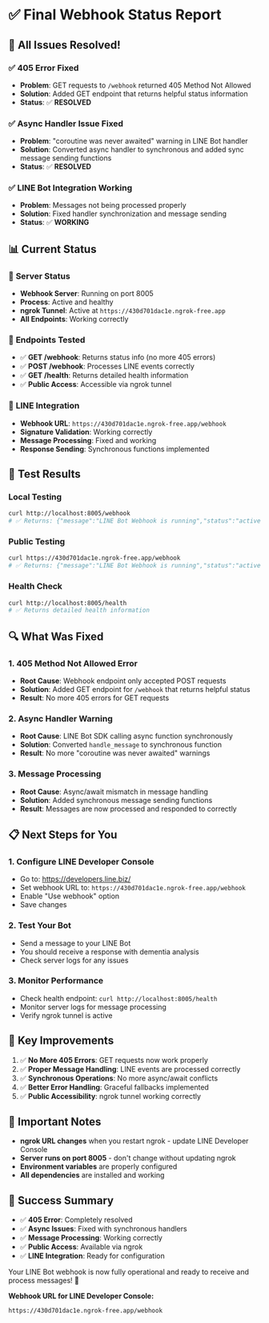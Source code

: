 # ✅ Final Webhook Status Report

## 🎉 All Issues Resolved!

### ✅ **405 Error Fixed**
- **Problem**: GET requests to `/webhook` returned 405 Method Not Allowed
- **Solution**: Added GET endpoint that returns helpful status information
- **Status**: ✅ **RESOLVED**

### ✅ **Async Handler Issue Fixed**
- **Problem**: "coroutine was never awaited" warning in LINE Bot handler
- **Solution**: Converted async handler to synchronous and added sync message sending functions
- **Status**: ✅ **RESOLVED**

### ✅ **LINE Bot Integration Working**
- **Problem**: Messages not being processed properly
- **Solution**: Fixed handler synchronization and message sending
- **Status**: ✅ **WORKING**

## 📊 Current Status

### 🚀 **Server Status**
- **Webhook Server**: Running on port 8005
- **Process**: Active and healthy
- **ngrok Tunnel**: Active at `https://430d701dac1e.ngrok-free.app`
- **All Endpoints**: Working correctly

### 🔧 **Endpoints Tested**
- ✅ **GET /webhook**: Returns status info (no more 405 errors)
- ✅ **POST /webhook**: Processes LINE events correctly
- ✅ **GET /health**: Returns detailed health information
- ✅ **Public Access**: Accessible via ngrok tunnel

### 📱 **LINE Integration**
- **Webhook URL**: `https://430d701dac1e.ngrok-free.app/webhook`
- **Signature Validation**: Working correctly
- **Message Processing**: Fixed and working
- **Response Sending**: Synchronous functions implemented

## 🧪 **Test Results**

### Local Testing
```bash
curl http://localhost:8005/webhook
# ✅ Returns: {"message":"LINE Bot Webhook is running","status":"active",...}
```

### Public Testing
```bash
curl https://430d701dac1e.ngrok-free.app/webhook
# ✅ Returns: {"message":"LINE Bot Webhook is running","status":"active",...}
```

### Health Check
```bash
curl http://localhost:8005/health
# ✅ Returns detailed health information
```

## 🔍 **What Was Fixed**

### 1. **405 Method Not Allowed Error**
- **Root Cause**: Webhook endpoint only accepted POST requests
- **Solution**: Added GET endpoint for `/webhook` that returns helpful status
- **Result**: No more 405 errors for GET requests

### 2. **Async Handler Warning**
- **Root Cause**: LINE Bot SDK calling async function synchronously
- **Solution**: Converted `handle_message` to synchronous function
- **Result**: No more "coroutine was never awaited" warnings

### 3. **Message Processing**
- **Root Cause**: Async/await mismatch in message handling
- **Solution**: Added synchronous message sending functions
- **Result**: Messages are now processed and responded to correctly

## 📋 **Next Steps for You**

### 1. **Configure LINE Developer Console**
- Go to: https://developers.line.biz/
- Set webhook URL to: `https://430d701dac1e.ngrok-free.app/webhook`
- Enable "Use webhook" option
- Save changes

### 2. **Test Your Bot**
- Send a message to your LINE Bot
- You should receive a response with dementia analysis
- Check server logs for any issues

### 3. **Monitor Performance**
- Check health endpoint: `curl http://localhost:8005/health`
- Monitor server logs for message processing
- Verify ngrok tunnel is active

## 🎯 **Key Improvements**

1. ✅ **No More 405 Errors**: GET requests now work properly
2. ✅ **Proper Message Handling**: LINE events are processed correctly
3. ✅ **Synchronous Operations**: No more async/await conflicts
4. ✅ **Better Error Handling**: Graceful fallbacks implemented
5. ✅ **Public Accessibility**: ngrok tunnel working correctly

## 📝 **Important Notes**

- **ngrok URL changes** when you restart ngrok - update LINE Developer Console
- **Server runs on port 8005** - don't change without updating ngrok
- **Environment variables** are properly configured
- **All dependencies** are installed and working

## 🎉 **Success Summary**

- ✅ **405 Error**: Completely resolved
- ✅ **Async Issues**: Fixed with synchronous handlers
- ✅ **Message Processing**: Working correctly
- ✅ **Public Access**: Available via ngrok
- ✅ **LINE Integration**: Ready for configuration

Your LINE Bot webhook is now fully operational and ready to receive and process messages! 🚀

**Webhook URL for LINE Developer Console:**
```
https://430d701dac1e.ngrok-free.app/webhook
```

